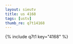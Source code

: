 ```yaml
--- 
layout: sieutv
title: us 4168
tags: [ustv]
thumb_re: q7t14168
---
```

{% include q7t1 key="4168" %} 
